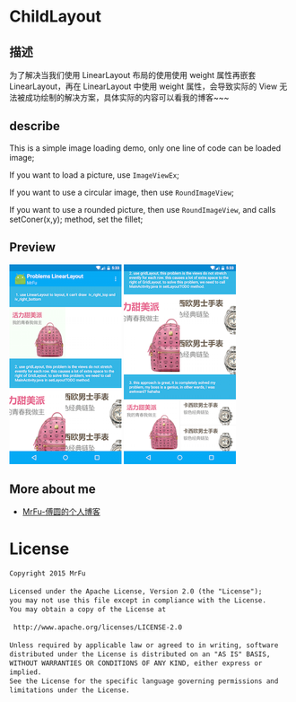 ChildLayout
=====================


## 描述

 为了解决当我们使用 LinearLayout 布局的使用使用 weight 属性再嵌套LinearLayout，再在 LinearLayout 中使用 weight 属性，会导致实际的 View 无法被成功绘制的解决方案，具体实际的内容可以看我的博客~~~


## describe

This is a simple image loading demo, only one line of code can be loaded image;

If you want to load a picture, use `ImageViewEx`;

If you want to use a circular image, then use `RoundImageView`;

If you want to use a rounded picture, then use `RoundImageView`, and calls setConer(x,y); method, set the fillet;


## Preview

![preview1](https://raw.githubusercontent.com/MrFuFuFu/ChildLayout/master/Images/device-2015-06-22-173405.png)
![preview2](https://raw.githubusercontent.com/MrFuFuFu/ChildLayout/master/Images/device-2015-06-22-173340.png)

## More about me

* [MrFu-傅圆的个人博客](http://mrfufufu.github.io/)

License
============

    Copyright 2015 MrFu

	Licensed under the Apache License, Version 2.0 (the "License");
	you may not use this file except in compliance with the License.
	You may obtain a copy of the License at

     http://www.apache.org/licenses/LICENSE-2.0

	Unless required by applicable law or agreed to in writing, software
	distributed under the License is distributed on an "AS IS" BASIS,
	WITHOUT WARRANTIES OR CONDITIONS OF ANY KIND, either express or implied.
	See the License for the specific language governing permissions and
	limitations under the License.